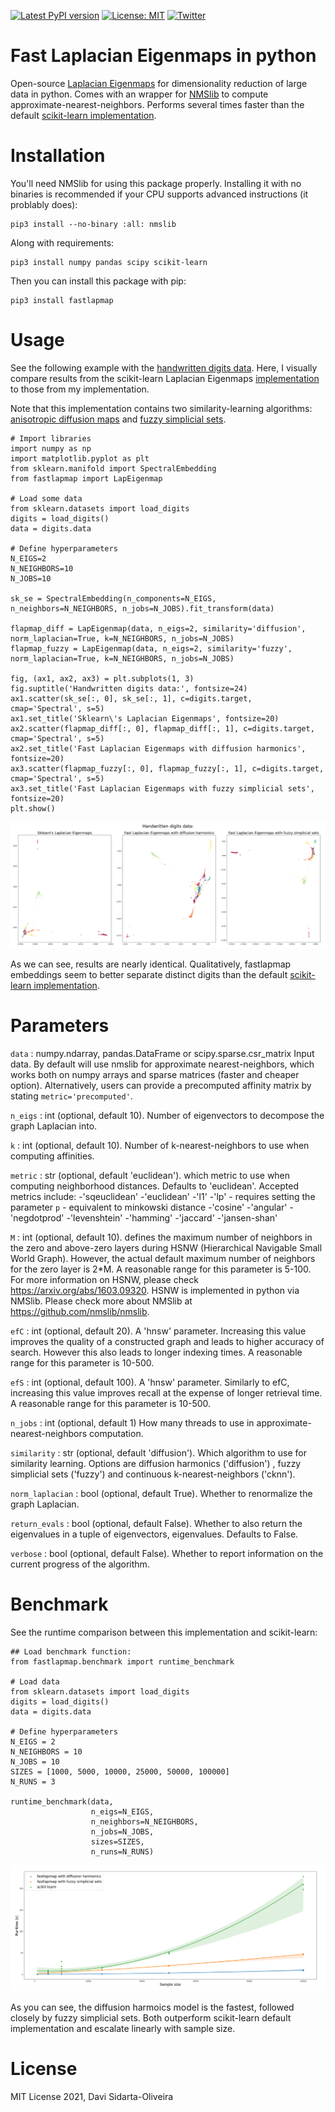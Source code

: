 [![Latest PyPI version](https://img.shields.io/pypi/v/fastlapmap.svg)](https://pypi.org/project/fastlapmap/)
[![License: MIT](https://img.shields.io/badge/License-MIT-yellow.svg)](https://opensource.org/licenses/MIT)
[![Twitter](https://img.shields.io/twitter/url/https/twitter.com/DaviSidarta.svg?label=Follow%20%40davisidarta&style=social)](https://twitter.com/davisidarta)
        
# Fast Laplacian Eigenmaps in python

Open-source [Laplacian Eigenmaps](https://www2.imm.dtu.dk/projects/manifold/Papers/Laplacian.pdf) for dimensionality reduction of large data in python. Comes with an
 wrapper for [NMSlib](https://github.com/nmslib/nmslib) to compute approximate-nearest-neighbors.
Performs several times faster than the default [scikit-learn implementation](https://scikit-learn.org/stable/modules/generated/sklearn.manifold.SpectralEmbedding.html).    
        
# Installation

You'll need NMSlib for using this package properly. Installing it with no binaries is recommended if your CPU supports
 advanced instructions (it problably does): 
```
pip3 install --no-binary :all: nmslib
```
Along with requirements:
```
pip3 install numpy pandas scipy scikit-learn 
```
Then you can install this package with pip:
```
pip3 install fastlapmap
```


# Usage 

See the following example with the [handwritten digits data](https://archive.ics.uci.edu/ml/datasets/Optical+Recognition+of+Handwritten+Digits).
Here, I visually compare results from the scikit-learn Laplacian Eigenmaps 
[implementation](https://scikit-learn.org/stable/modules/generated/sklearn.manifold.SpectralEmbedding.html#sklearn.manifold.SpectralEmbedding) to 
those from my implementation.

Note that this implementation contains two similarity-learning algorithms: [anisotropic diffusion maps](https://doi.org/10.1073/pnas.0500334102) and [fuzzy simplicial sets](https://arxiv.org/abs/1802.03426).


```
# Import libraries
import numpy as np
import matplotlib.pyplot as plt
from sklearn.manifold import SpectralEmbedding
from fastlapmap import LapEigenmap

# Load some data
from sklearn.datasets import load_digits
digits = load_digits()
data = digits.data

# Define hyperparameters
N_EIGS=2
N_NEIGHBORS=10
N_JOBS=10

sk_se = SpectralEmbedding(n_components=N_EIGS, n_neighbors=N_NEIGHBORS, n_jobs=N_JOBS).fit_transform(data)

flapmap_diff = LapEigenmap(data, n_eigs=2, similarity='diffusion', norm_laplacian=True, k=N_NEIGHBORS, n_jobs=N_JOBS)
flapmap_fuzzy = LapEigenmap(data, n_eigs=2, similarity='fuzzy', norm_laplacian=True, k=N_NEIGHBORS, n_jobs=N_JOBS)

fig, (ax1, ax2, ax3) = plt.subplots(1, 3)
fig.suptitle('Handwritten digits data:', fontsize=24)
ax1.scatter(sk_se[:, 0], sk_se[:, 1], c=digits.target, cmap='Spectral', s=5)
ax1.set_title('Sklearn\'s Laplacian Eigenmaps', fontsize=20)
ax2.scatter(flapmap_diff[:, 0], flapmap_diff[:, 1], c=digits.target, cmap='Spectral', s=5)
ax2.set_title('Fast Laplacian Eigenmaps with diffusion harmonics', fontsize=20)
ax3.scatter(flapmap_fuzzy[:, 0], flapmap_fuzzy[:, 1], c=digits.target, cmap='Spectral', s=5)
ax3.set_title('Fast Laplacian Eigenmaps with fuzzy simplicial sets', fontsize=20)
plt.show()
```
![](figs/Embedding_comparison.png)

As we can see, results are nearly identical. Qualitatively, fastlapmap embeddings seem to better
separate distinct digits than the default
[scikit-learn implementation](https://scikit-learn.org/stable/modules/generated/sklearn.manifold.spectral_embedding.html).

# Parameters

`data` : numpy.ndarray, pandas.DataFrame or scipy.sparse.csr_matrix Input data. By default will use nmslib for
    approximate nearest-neighbors, which works both on numpy arrays and sparse matrices (faster and cheaper option).
     Alternatively, users can provide a precomputed affinity matrix by stating `metric='precomputed'`.

`n_eigs` : int (optional, default 10).
     Number of eigenvectors to decompose the graph Laplacian into.

`k` : int (optional, default 10).
        Number of k-nearest-neighbors to use when computing affinities.

`metric` : str (optional, default 'euclidean').
        which metric to use when computing neighborhood distances. Defaults to 'euclidean'.
        Accepted metrics include:
        -'sqeuclidean'
        -'euclidean'
        -'l1'
        -'lp' - requires setting the parameter `p` - equivalent to minkowski distance
        -'cosine'
        -'angular'
        -'negdotprod'
        -'levenshtein'
        -'hamming'
        -'jaccard'
        -'jansen-shan'

`M` : int (optional, default 10).
        defines the maximum number of neighbors in the zero and above-zero layers during HSNW
        (Hierarchical Navigable Small World Graph). However, the actual default maximum number
        of neighbors for the zero layer is 2*M.  A reasonable range for this parameter
        is 5-100. For more information on HSNW, please check https://arxiv.org/abs/1603.09320.
        HSNW is implemented in python via NMSlib. Please check more about NMSlib at https://github.com/nmslib/nmslib.

`efC` : int (optional, default 20).
        A 'hnsw' parameter. Increasing this value improves the quality of a constructed graph
        and leads to higher accuracy of search. However this also leads to longer indexing times.
        A reasonable range for this parameter is 10-500.

`efS` : int (optional, default 100).
        A 'hnsw' parameter. Similarly to efC, increasing this value improves recall at the
        expense of longer retrieval time. A reasonable range for this parameter is 10-500.

`n_jobs` : int (optional, default 1)
        How many threads to use in approximate-nearest-neighbors computation.

`similarity` : str (optional, default 'diffusion').
        Which algorithm to use for similarity learning. Options are diffusion harmonics ('diffusion')
        , fuzzy simplicial sets ('fuzzy') and continuous k-nearest-neighbors ('cknn').

`norm_laplacian` : bool (optional, default True).
        Whether to renormalize the graph Laplacian.

`return_evals` : bool (optional, default False).
        Whether to also return the eigenvalues in a tuple of eigenvectors, eigenvalues. Defaults to False.

`verbose` : bool (optional, default False).
        Whether to report information on the current progress of the algorithm.



# Benchmark

See the runtime comparison between this implementation and scikit-learn:

```
## Load benchmark function:
from fastlapmap.benchmark import runtime_benchmark

# Load data
from sklearn.datasets import load_digits
digits = load_digits()
data = digits.data

# Define hyperparameters
N_EIGS = 2
N_NEIGHBORS = 10
N_JOBS = 10
SIZES = [1000, 5000, 10000, 25000, 50000, 100000]
N_RUNS = 3

runtime_benchmark(data,
                  n_eigs=N_EIGS,
                  n_neighbors=N_NEIGHBORS,
                  n_jobs=N_JOBS,
                  sizes=SIZES,
                  n_runs=N_RUNS)
```

![](figs/Runtime_benchmark.png)

As you can see, the diffusion harmoics model is the fastest, followed closely by fuzzy simplicial sets. Both outperform 
scikit-learn default implementation and escalate linearly with sample size.


# License
MIT License
2021, Davi Sidarta-Oliveira
